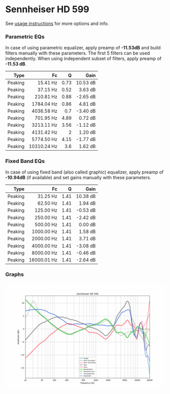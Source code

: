 # Sennheiser HD 599
See [usage instructions](https://github.com/jaakkopasanen/AutoEq#usage) for more options and info.

### Parametric EQs
In case of using parametric equalizer, apply preamp of **-11.53dB** and build filters manually
with these parameters. The first 5 filters can be used independently.
When using independent subset of filters, apply preamp of **-11.53 dB**.

| Type    | Fc          |    Q | Gain     |
|--------:|------------:|-----:|---------:|
| Peaking | 15.41 Hz    | 0.73 | 10.53 dB |
| Peaking | 37.15 Hz    | 0.52 | 3.63 dB  |
| Peaking | 210.81 Hz   | 0.88 | -2.65 dB |
| Peaking | 1784.04 Hz  | 0.86 | 4.81 dB  |
| Peaking | 4036.58 Hz  | 0.7  | -3.40 dB |
| Peaking | 701.95 Hz   | 4.89 | 0.72 dB  |
| Peaking | 3213.11 Hz  | 3.56 | -1.12 dB |
| Peaking | 4131.42 Hz  | 2    | 1.20 dB  |
| Peaking | 5774.50 Hz  | 4.15 | -1.77 dB |
| Peaking | 10310.24 Hz | 3.6  | 1.62 dB  |

### Fixed Band EQs
In case of using fixed band (also called graphic) equalizer, apply preamp of **-10.94dB**
(if available) and set gains manually with these parameters.

| Type    | Fc          |    Q | Gain     |
|--------:|------------:|-----:|---------:|
| Peaking | 31.25 Hz    | 1.41 | 10.38 dB |
| Peaking | 62.50 Hz    | 1.41 | 1.94 dB  |
| Peaking | 125.00 Hz   | 1.41 | -0.53 dB |
| Peaking | 250.00 Hz   | 1.41 | -2.42 dB |
| Peaking | 500.00 Hz   | 1.41 | 0.00 dB  |
| Peaking | 1000.00 Hz  | 1.41 | 1.58 dB  |
| Peaking | 2000.00 Hz  | 1.41 | 3.71 dB  |
| Peaking | 4000.00 Hz  | 1.41 | -3.08 dB |
| Peaking | 8000.00 Hz  | 1.41 | -0.46 dB |
| Peaking | 16000.01 Hz | 1.41 | -2.64 dB |

### Graphs
![](./Sennheiser%20HD%20599.png)